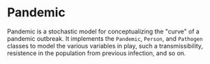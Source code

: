# Pandemic

Pandemic is a stochastic model for conceptualizing the "curve" of a pandemic outbreak. It implements the `Pandemic`, `Person`, and `Pathogen` classes to model the various variables in play, such a transmissibility, resistence in the population from previous infection, and so on.
